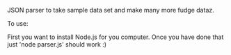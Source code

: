 JSON parser to take sample data set and make many more fudge dataz.

To use:

First you want to install Node.js for you computer. Once you have done that just 'node parser.js' should work :)
